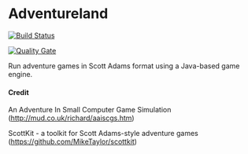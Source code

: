 # Adventureland

[![Build Status](https://travis-ci.org/mphartman/adventureland.svg?branch=master)](https://travis-ci.org/mphartman/adventureland)

[![Quality Gate](https://sonarcloud.io/api/project_badges/measure?project=hartman.games%3Aadventureland&metric=alert_status)](https://sonarcloud.io/api/project_badges/measure?project=hartman.games%3Aadventureland&metric=alert_status)

Run adventure games in Scott Adams format using a Java-based game engine. 



#### Credit

An Adventure In Small Computer Game Simulation (http://mud.co.uk/richard/aaiscgs.htm)

ScottKit - a toolkit for Scott Adams-style adventure games (https://github.com/MikeTaylor/scottkit)